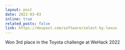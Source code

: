 ```yaml
---
layout: post
date: 2022-03-03
inline: true
related_posts: false
link: https://devpost.com/software/select-by-lexus
---
```


Won 3rd place in the Toyota challenge at WeHack 2022
